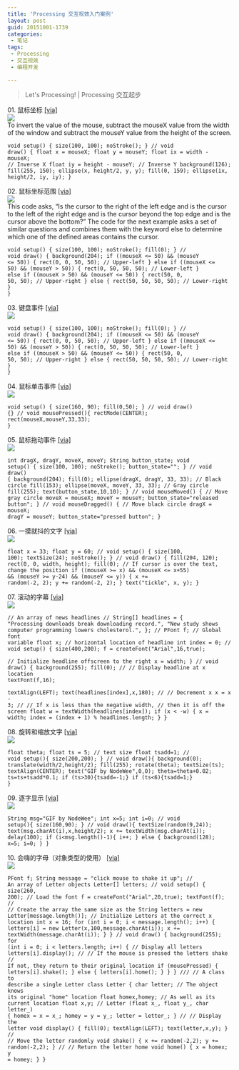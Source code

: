 ```yaml
---
title: 'Processing 交互视效入门案例'
layout: post
guid: 20151001-1739
categories:
 - 笔记
tags:
 - Processing
 - 交互视效
 - 编程开发

---
```



> Let's Processing! | Processing 交互起步

01\. 鼠标坐标 [\[via\]](https://processing.org/tutorials/interactivity/)  
![](./files/2015/1001/p-i-s/001.gif)  
To invert the value of the mouse, subtract the mouseX value from the width of the window and subtract the mouseY value from the height of the screen. 

<code><pre>void setup() {
  size(100, 100);
  noStroke();
}
//
void draw() {
  float x = mouseX;
  float y = mouseY;
  float ix = width - mouseX; // Inverse X
  float iy = height - mouseY; // Inverse Y
  background(126);
  fill(255, 150);
  ellipse(x, height/2, y, y);
  fill(0, 159);
  ellipse(ix, height/2, iy, iy);
}</pre></code>

02\. 鼠标坐标范围 [\[via\]](https://processing.org/tutorials/interactivity/)    
![](./files/2015/1001/p-i-s/002.gif)  
This code asks, “Is the cursor to the right of the left edge and is the cursor to the left of the right edge and is the cursor beyond the top edge and is the cursor above the bottom?” The code for the next example asks a set of similar questions and combines them with the keyword else to determine which one of the defined areas contains the cursor.   

<code><pre>void setup() {
  size(100, 100);
  noStroke();
  fill(0);
}
//
void draw() {
  background(204);
  if ((mouseX <= 50) && (mouseY <= 50)) {
    rect(0, 0, 50, 50); // Upper-left
  } else if ((mouseX <= 50) && (mouseY > 50)) {
    rect(0, 50, 50, 50); // Lower-left
  } else if ((mouseX > 50) && (mouseY <= 50)) {
    rect(50, 0, 50, 50); // Upper-right
  } else {
    rect(50, 50, 50, 50); // Lower-right
  }
}</pre></code>


03\. 键盘事件 [\[via\]](https://processing.org/tutorials/interactivity/)  
![](./files/2015/1001/p-i-s/003.gif)   

<code><pre>void setup() {
  size(100, 100);
  noStroke();
  fill(0);
}
//
void draw() {
  background(204);
  if ((mouseX <= 50) && (mouseY <= 50)) {
    rect(0, 0, 50, 50); // Upper-left
  } else if ((mouseX <= 50) && (mouseY > 50)) {
    rect(0, 50, 50, 50); // Lower-left
  } else if ((mouseX > 50) && (mouseY <= 50)) {
    rect(50, 0, 50, 50); // Upper-right
  } else {
    rect(50, 50, 50, 50); // Lower-right
  }
}</pre></code>



04\. 鼠标单击事件 [\[via\]](https://processing.org/tutorials/interactivity/)  
![](./files/2015/1001/p-i-s/004.gif)  

<code><pre>void setup() {
  size(160, 90);
  fill(0,50);
}
//
void draw() {}
//
void mousePressed(){
  rectMode(CENTER);
  rect(mouseX,mouseY,33,33);
}</pre></code>


05\. 鼠标拖动事件 [\[via\]](https://processing.org/tutorials/interactivity/)  
![](./files/2015/1001/p-i-s/005.gif)  

<code><pre>int dragX, dragY, moveX, moveY;
String button_state;
void setup() {
  size(100, 100);
  noStroke();
  button_state="";
}
//
void draw() {
  background(204);
  fill(0); 
  ellipse(dragX, dragY, 33, 33); // Black circle
  fill(153);
  ellipse(moveX, moveY, 33, 33); // Gray circle
  fill(255);
  text(button_state,10,10);
}
//
void mouseMoved() { // Move gray circle
  moveX = mouseX;
  moveY = mouseY;
  button_state="released button";
}
//
void mouseDragged() { // Move black circle
  dragX = mouseX;
  dragY = mouseY;
  button_state="pressed button";
}</pre></code>


06\. 一摸就抖的文字 [\[via\]](https://processing.org/tutorials/typography/)  
![](./files/2015/1001/p-i-s/006.gif)  

<code><pre>float x = 33;
float y = 60;
//
void setup() {
  size(100, 100);
  textSize(24);
  noStroke();
}
//
void draw() {
  fill(204, 120);
  rect(0, 0, width, height);
  fill(0);
  // If cursor is over the text, change the position
  if ((mouseX >= x) && (mouseX <= x+55) &&
    (mouseY >= y-24) && (mouseY <= y)) {
    x += random(-2, 2);
    y += random(-2, 2);
  }
  text("tickle", x, y);
}
</pre></code>


07\. 滚动的字幕 [\[via\]](https://processing.org/tutorials/text/)  
![](./files/2015/1001/p-i-s/007.gif)  
<code><pre>// An array of news headlines
//
String[] headlines = {
  "Processing downloads break downloading record.", 
  "New study shows computer programming lowers cholesterol.",
  };
//
PFont f;  // Global font variable
float x;  // horizontal location of headline
int index = 0;
//
void setup() {
  size(400,200);
  f = createFont("Arial",16,true);  
  // Initialize headline offscreen to the right 
  x = width; 
}
//
void draw() {
  background(255);
  fill(0);
//
  // Display headline at x  location
  textFont(f,16);        
  textAlign(LEFT);
  text(headlines[index],x,180); 
//
  // Decrement x
  x = x - 3;
//
  // If x is less than the negative width, 
  // then it is off the screen
  float w = textWidth(headlines[index]);
  if (x < -w) {
    x = width; 
    index = (index + 1) % headlines.length;
  }
}</pre></code>


08\. 旋转和缩放文字 [\[via\]](https://processing.org/tutorials/text/)  
![](./files/2015/1001/p-i-s/008.gif)  
<code><pre>float theta;
float ts = 5; // text size
float tsadd=1;
//
void setup(){
  size(200,200);
}
//
void draw(){
  background(0);
  translate(width/2,height/2);
  fill(255);
  rotate(theta);
  textSize(ts);
  textAlign(CENTER);
  text("GIF by NodeWee",0,0);
  theta=theta+0.02;
  ts=ts+tsadd*0.1;
  if (ts>30){tsadd=-1;}
  if (ts<6){tsadd=1;}
}</pre></code>

09\. 逐字显示 [\[via\]](https://processing.org/tutorials/text/)  
![](./files/2015/1001/p-i-s/009.gif)  

<code><pre>String msg="GIF by NodeWee";
int x=5;
int i=0;
//
void setup(){
  size(160,90);
}
//
void draw(){
  textSize(random(9,24));
  text(msg.charAt(i),x,height/2);
  x += textWidth(msg.charAt(i));
  delay(100);
  if (i<msg.length()-1){
    i++;
  }
  else {
    background(128);
    x=5;
    i=0;
  }
}</pre></code>



10\. 会嗨的字母（对象类型的使用） [\[via\]](https://processing.org/tutorials/text/)  
![](./files/2015/1001/p-i-s/010.gif)  

<code><pre>PFont f;
String message = "click mouse to shake it up";
// An array of Letter objects
Letter[] letters;
//
void setup() {
  size(260, 200);
  // Load the font
  f = createFont("Arial",20,true);
  textFont(f);
  //
  // Create the array the same size as the String
  letters = new Letter[message.length()];
  // Initialize Letters at the correct x location
  int x = 16;
  for (int i = 0; i < message.length(); i++) {
    letters[i] = new Letter(x,100,message.charAt(i)); 
    x += textWidth(message.charAt(i));
  }
}
//
void draw() { 
  background(255);
  for (int i = 0; i < letters.length; i++) {
    // Display all letters
    letters[i].display();
    //
    // If the mouse is pressed the letters shake
    // If not, they return to their original location
    if (mousePressed) {
      letters[i].shake();
    } else {
      letters[i].home();
    }
  }
}
///
// A class to describe a single Letter
class Letter {
  char letter;
  // The object knows its original "home" location
  float homex,homey;
  // As well as its current location
  float x,y;
//
  Letter (float x_, float y_, char letter_) {
    homex = x = x_;
    homey = y = y_;
    letter = letter_; 
  }
//
  // Display the letter
  void display() {
    fill(0);
    textAlign(LEFT);
    text(letter,x,y);
  }
//
  // Move the letter randomly
  void shake() {
    x += random(-2,2);
    y += random(-2,2);
  }
//
  // Return the letter home
  void home() {
    x = homex;
    y = homey; 
  }
}</pre></code>

